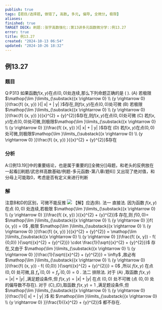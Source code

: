 ```yaml
---
publish: true
tags: [题目/选择题, 做错了, 高数, 多元, 偏导, 全微分, 极限]
aliases: 
finished: true
TARGET DECK: 刷题::张宇高数强化::第13讲多元函数微分学::例13.27
error: true
title: 例13.27
created: "2024-10-13 06:54"
updated: "2024-10-26 18:32"
---
```

## 例13.27
### 题目
Q:P313 如果函数$f( {x, y})$在点$( {0,0})$处连续,那么下列命题正确的是 ( ).
(A) 若极限$\mathop{\lim }\limits_{\substack{{x \rightarrow 0} \\ {y \rightarrow 0} }}\frac{f( {x, y}) }{| x| + | y| }$存在,则$f( {x, y})$在点$( {0,0})$处可微
(B) 若极限$\mathop{\lim }\limits_{\substack{{x \rightarrow 0} \\ {y \rightarrow 0} }}\frac{f( {x, y}) }{{x}^{2} + {y}^{2}}$存在,则$f( {x, y})$在点$( {0,0})$处可微
(C) 若$f( {x, y})$在点$( {0,0})$处可微,则极限$\mathop{\lim }\limits_{\substack{{x \rightarrow 0} \\ {y \rightarrow 0} }}\frac{f( {x, y}) }{| x| + | y| }$存在
(D) 若$f( {x, y})$在点$( {0,0})$处可微,则极限$\mathop{\lim }\limits_{\substack{{x \rightarrow 0} \\ {y \rightarrow 0} }}\frac{f( {x, y}) }{{x}^{2} + {y}^{2}}$存在
### 分析
A:[[例13.19]]中的重要结论，也是属于重要的[[全微分]]母题，和老头的反例放在一起看[[刷题/武忠祥高数基础/例题-多元函数-第八章/题6]]
又出现了绝对值，和分母上可能取0，考虑是否有定义来进行判断
### 解
注意B和D的区别，可微不能反推
![](https://img.hwenyi.live/202410261612775.webp)
【解】应选(B).
法一 直接法. 因为函数 $f( {x, y})$ 在点 $( {0,0})$ 处连续,若极限 $\mathop{\lim }\limits_{\substack{{x \rightarrow 0} \\ {y \rightarrow 0} }}\frac{f( {x, y}) }{{x}^{2} + {y}^{2}}$ 存在,则 $f( {0,0}) =$ $\mathop{\lim }\limits_{\substack{{x \rightarrow 0} \\ {y \rightarrow 0} }}f( {x, y}) = 0$ ,极限 $\mathop{\lim }\limits_{\substack{{x \rightarrow 0} \\ {y \rightarrow 0} }}\frac{f( {x, y}) }{{x}^{2} + {y}^{2}} = \mathop{\lim }\limits_{\substack{{x \rightarrow 0} \\ {y \rightarrow 0} }}\frac{f( {x, y}) - f( {0,0}) }{\sqrt{{x}^{2} + {y}^{2}}} \cdot \frac{1}{\sqrt{{x}^{2} + {y}^{2}}}$ 存在,又由于 $\mathop{\lim }\limits_{\substack{{x \rightarrow 0} \\ {y \rightarrow 0} }}\frac{1}{\sqrt{{x}^{2} + {y}^{2}}} = \infty$ ,故必有 $\mathop{\lim }\limits_{\substack{{x \rightarrow 0} \\ {y \rightarrow 0} }}\frac{f( {x, y}) - f( {0,0}) }{\sqrt{{x}^{2} + {y}^{2}}} = 0$ ,所以 $f( {x, y})$ 在点 $( {0,0})$ 处可微,且 ${f}_{x}^{\prime }( {0,0}) = {f}_{y}^{\prime }( {0,0}) = 0$ .
法二 排除法. 对于 $( \mathrm{A})$ ,取函数 $f( {x, y}) = | x| + | y|$ ,满足题设条件,但 $f( {x, y}) = | x| + | y|$ 在点 $( {0,0})$ 处不可微 (点 $( {0,0})$ 处的偏导数不存在).
对于 (C),(D),取函数 $f( {x, y}) = 1$ ,满足题设条件,但 $\mathop{\lim }\limits_{\substack{{x \rightarrow 0} \\ {y \rightarrow 0} }}\frac{1}{| x| + | y| }$ 和 $\mathop{\lim }\limits_{\substack{{x \rightarrow 0} \\ {y \rightarrow 0} }}\frac{1}{{x}^{2} + {y}^{2}}$ 都不存在.

